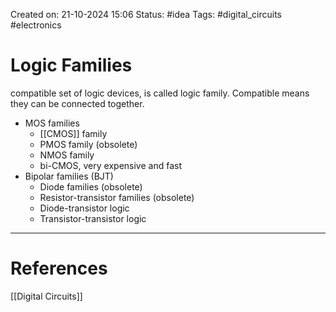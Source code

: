 Created on: 21-10-2024 15:06
Status: #idea
Tags: #digital_circuits #electronics 
# Logic Families
compatible set of logic devices, is called logic family. Compatible means they can be connected together.
- MOS families
	- [[CMOS]] family
	- PMOS family (obsolete)
	- NMOS family
	- bi-CMOS, very expensive and fast
- Bipolar families (BJT)
	- Diode families (obsolete)
	- Resistor-transistor families (obsolete)
	- Diode-transistor logic
	- Transistor-transistor logic


-----------------
# References
[[Digital Circuits]]